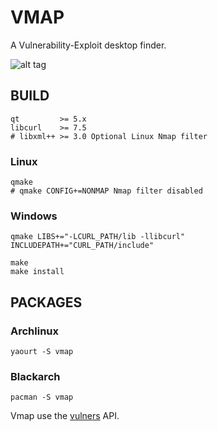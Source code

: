 # VMAP

A Vulnerability-Exploit desktop finder.

![alt tag](https://image.ibb.co/nK2ppv/vmap.png)

## BUILD

```shell
qt         >= 5.x
libcurl    >= 7.5
# libxml++ >= 3.0 Optional Linux Nmap filter
```
### Linux
```shell
qmake
# qmake CONFIG+=NONMAP Nmap filter disabled
```
### Windows 
```shell
qmake LIBS+="-LCURL_PATH/lib -llibcurl" INCLUDEPATH+="CURL_PATH/include"
```
```shell
make
make install
```

## PACKAGES

### Archlinux
```shell
yaourt -S vmap
```
### Blackarch
```shell
pacman -S vmap
```

Vmap use the [vulners](https://vulners.com/api/v3/) API.
